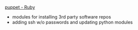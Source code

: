 [puppet - Ruby](https://github.com/bostonaustin/public/tree/master/puppet/ssh_module.pp)
- modules for installing 3rd party software repos
- adding ssh w/o passwords and updating python modules
